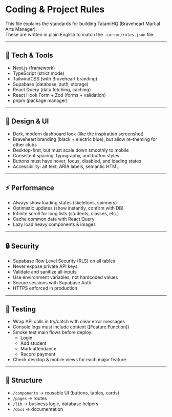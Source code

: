# Coding & Project Rules

This file explains the standards for building TatamiHQ (Braveheart Martial Arts Manager).  
These are written in plain English to match the `.cursor/rules.json` file.

---

## 🔧 Tech & Tools
- Next.js (framework)
- TypeScript (strict mode)
- TailwindCSS (with Braveheart branding)
- Supabase (database, auth, storage)
- React Query (data fetching, caching)
- React Hook Form + Zod (forms + validation)
- pnpm (package manager)

---

## 🎨 Design & UI
- Dark, modern dashboard look (like the inspiration screenshot)
- Braveheart branding (black + electric blue), but allow re-theming for other clubs
- Desktop-first, but must scale down smoothly to mobile
- Consistent spacing, typography, and button styles
- Buttons must have hover, focus, disabled, and loading states
- Accessibility: alt text, ARIA labels, semantic HTML

---

## ⚡ Performance
- Always show loading states (skeletons, spinners)
- Optimistic updates (show instantly, confirm with DB)
- Infinite scroll for long lists (students, classes, etc.)
- Cache common data with React Query
- Lazy load heavy components & images

---

## 🔒 Security
- Supabase Row Level Security (RLS) on all tables
- Never expose private API keys
- Validate and sanitize all inputs
- Use environment variables, not hardcoded values
- Secure sessions with Supabase Auth
- HTTPS enforced in production

---

## 🧪 Testing
- Wrap API calls in try/catch with clear error messages
- Console logs must include context ([Feature:Function])
- Smoke test main flows before deploy:
  - Login
  - Add student
  - Mark attendance
  - Record payment
- Check desktop & mobile views for each major feature

---

## 📂 Structure
- `/components` → reusable UI (buttons, tables, cards)
- `/pages` → routes
- `/lib` → business logic, database helpers
- `/docs` → documentation
